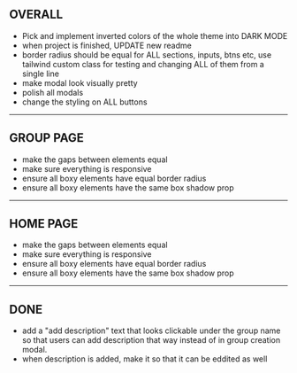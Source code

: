 ## OVERALL

- Pick and implement inverted colors of the whole theme into DARK MODE
- when project is finished, UPDATE new readme
- border radius should be equal for ALL sections, inputs, btns etc, use tailwind custom class for testing and changing ALL of them from a single line
- make modal look visually pretty
- polish all modals
- change the styling on ALL buttons

---

## GROUP PAGE

- make the gaps between elements equal
- make sure everything is responsive
- ensure all boxy elements have equal border radius
- ensure all boxy elements have the same box shadow prop

---

## HOME PAGE

- make the gaps between elements equal
- make sure everything is responsive
- ensure all boxy elements have equal border radius
- ensure all boxy elements have the same box shadow prop

---

## DONE

- add a "add description" text that looks clickable under the group name so that users can add description that way instead of in group creation modal.
- when description is added, make it so that it can be eddited as well
